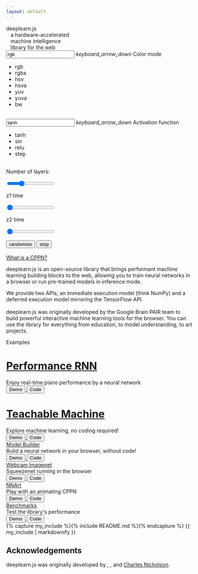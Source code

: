 ```yaml
---
layout: default
---
```

<!-- Copyright 2017 Google Inc. All Rights Reserved.

Licensed under the Apache License, Version 2.0 (the "License");
you may not use this file except in compliance with the License.
You may obtain a copy of the License at

    http://www.apache.org/licenses/LICENSE-2.0

Unless required by applicable law or agreed to in writing, software
distributed under the License is distributed on an "AS IS" BASIS,
WITHOUT WARRANTIES OR CONDITIONS OF ANY KIND, either express or implied.
See the License for the specific language governing permissions and
limitations under the License.
==============================================================================-->
<!-- CPPN Demo Banner -->
<div class="banner-cover" id='banner'>
  <canvas id="inference"></canvas>
  <div class="mdl-grid banner">
    <div class="mdl-layout-spacer mdl-cell--hide-tablet mdl-cell--hide-phone"></div>
    <div class="mdl-cell mdl-cell--6-col mdl-cell--8-col-tablet mdl-cell--4-col-phone banner-text">
      <div class="mdl-typography--display-4">deeplearn.js</div>
      <div class="mdl-typography--display-1" style="margin-left: 12px;">
        a hardware-accelerated <br/>
        machine intelligence<br/>
        library for the web
      </div>
    </div>
    <div class="mdl-layout-spacer  mdl-cell--hide-tablet mdl-cell--hide-phone"></div>
    <div class="mdl-cell mdl-cell--3-col mdl-cell--8-col-tablet mdl-cell--4-col-phone cppn-controls">
      <div class="mdl-textfield mdl-js-textfield mdl-textfield--floating-label getmdl-select getmdl-select__fix-height">
        <input class="mdl-textfield__input" type="text" id="colormode" value="rgb" readonly tabIndex="-1">
        <label for="colormode">
          <i class="mdl-icon-toggle__label material-icons">keyboard_arrow_down</i>
        </label>
        <label for="colormode" class="mdl-textfield__label">Color mode</label>
        <ul for="colormode" class="mdl-menu mdl-menu--bottom-left mdl-js-menu" id="color-selector">
          <li class="mdl-menu__item" data-val="rgb">rgb</li>
          <li class="mdl-menu__item" data-val="rgba">rgba</li>
          <li class="mdl-menu__item" data-val="hsv">hsv</li>
          <li class="mdl-menu__item" data-val="hsva">hsva</li>
          <li class="mdl-menu__item" data-val="yuv">yuv</li>
          <li class="mdl-menu__item" data-val="yuva">yuva</li>
          <li class="mdl-menu__item" data-val="bw">bw</li>
        </ul>
      </div>
      <br>
      <div class="mdl-textfield mdl-js-textfield mdl-textfield--floating-label getmdl-select getmdl-select__fix-height">
        <input class="mdl-textfield__input" type="text" id="activation-fn" value="tanh" readonly tabIndex="-1">
        <label for="activation-fn">
          <i class="mdl-icon-toggle__label material-icons">keyboard_arrow_down</i>
        </label>
        <label for="activation-fn" class="mdl-textfield__label">Activation function</label>
        <ul for="activation-fn" class="mdl-menu mdl-menu--bottom-left mdl-js-menu" id="activation-selector">
          <li class="mdl-menu__item" data-val="tanh">tanh</li>
          <li class="mdl-menu__item" data-val="sin">sin</li>
          <li class="mdl-menu__item" data-val="relu">relu</li>
          <li class="mdl-menu__item" data-val="step">step</li>
        </ul>
      </div>
      <br>
      <div>Number of layers:
        <div id="layers-count" style="display: inline-block"></div>
      </div>
      <p style="width:200px">
        <input class="mdl-slider mdl-js-slider" type="range" min="0" max="7" value="2" tabindex="1" id="layers-slider">
      </p>
      <div>z1 time</div>
      <p style="width:200px">
        <input class="mdl-slider mdl-js-slider" type="range" min="1" max="100" value="1" tabindex="2" id="z1-slider">
      </p>
      <div>z2 time</div>
      <p style="width:200px">
        <input class="mdl-slider mdl-js-slider" type="range" min="1" max="100" value="1" tabindex="3" id="z2-slider">
      </p>
      <button class="mdl-button mdl-js-button mdl-button--raised mdl-js-ripple-effect mdl-button--accent" type="button" id="random">randomize</button>
      <button class="mdl-button mdl-js-button mdl-button--raised mdl-js-ripple-effect mdl-button--accent" type="button" id="toggle">stop</button>
      <br><br>
      <a href="http://blog.otoro.net/2016/03/25/generating-abstract-patterns-with-tensorflow/" target="_blank">What is a CPPN?</a>
      <div id="disabled-demo-overlay" style="display: none">
        <div id="disabled-demo">
          Your device is not yet supported, so we cannot show this demo. We are working hard on supporting more devices. For now, come back on desktop Chrome!
        </div>
      </div>
    </div>
    <div class="mdl-layout-spacer"></div>
  </div>
</div>
<!-- Introduction Section -->
<div class= "mdl-grid intro-text">
  <div class="mdl-layout-spacer mdl-cell--hide-tablet mdl-cell--hide-phone"></div>
  <div class= "mdl-cell mdl-cell--5-col mdl-cell--8-col-tablet mdl-cell-4-col-phone">
    <p class='intro-headline mdl-typography--headline'><span class="deeplearn-shine">deeplearn.js</span> is an open-source library that brings performant machine learning building blocks to the web, allowing you to train neural networks in a browser or run pre-trained models in inference mode.</p>
  </div>
  <div class="mdl-layout-spacer mdl-cell--hide-tablet mdl-cell--hide-phone"></div>
  <div class= "intro-text mdl-cell mdl-cell--4-col mdl-cell--8-col-tablet mdl-cell-4-col-phone">
    <p class='intro-body mdl-typography--body-1'>We provide two APIs, an
    <span class="deeplearn-shine">immediate execution model</span> (think NumPy)
    and a <span class="deeplearn-shine">deferred execution model</span>
    mirroring the TensorFlow API.<br><br><span class="deeplearn-shine">deeplearn.js</span>
    was originally developed by the Google Brain PAIR team to build powerful
    interactive machine learning tools for the browser. You can use the library
    for everything from education, to model understanding, to art projects.</p>
  </div>
  <div class="mdl-layout-spacer mdl-cell--hide-tablet mdl-cell--hide-phone"></div>
</div>
<!-- Demo Section -->
<div class="examples" id="demos">
  <div class="section-title mdl-grid">
    <div class="mdl-layout-spacer mdl-cell--hide-tablet mdl-cell--hide-phone"></div>
    <p class="mdl-typography--display-2 mdl-cell mdl-cell--12-col">Examples</p>
    <div class="mdl-layout-spacer mdl-cell--hide-tablet mdl-cell--hide-phone"></div>
  </div>
  <!-- Featured Card -->
  <div class="featured-demo mdl-grid">
    <div class="mdl-layout-spacer mdl-cell--hide-tablet mdl-cell--hide-phone"></div>
    <div class="demo-card featured-demo mdl-card mdl-shadow--4dp feature-card mdl-cell mdl-cell--6-col">
      <a href="demos/performance_rnn">
        <div class="mdl-card__title" id="perf-rnn">
          <h1 class="mdl-card__title-text">Performance RNN</h1>
        </div>
      </a>
      <div class="mdl-card__supporting-text">Enjoy real-time piano performance by a neural network</div>
      <div class="mdl-card__actions mdl-card--border">
        <a href="demos/performance_rnn">
          <button class="mdl-button mdl-button--raised mdl-button--colored mdl-js-button mdl-button--primary mdl-js-ripple-effect">
            Demo
          </button>
        </a>
        <a href="https://github.com/pair-code/deeplearnjs/tree/master/demos/performance_rnn">
          <button class="mdl-button mdl-button--raised mdl-button--colored mdl-js-button mdl-button--primary mdl-js-ripple-effect">
            Code
          </button>
        </a>
      </div>
    </div>
    <div class="demo-card featured-demo mdl-card mdl-shadow--4dp feature-card mdl-cell mdl-cell--6-col">
      <a href="https://teachablemachine.withgoogle.com/">
        <div class="mdl-card__title" id="teachable-machine">
          <h1 class="mdl-card__title-text">Teachable Machine</h1>
        </div>
      </a>
      <div class="mdl-card__supporting-text">Explore machine learning, no coding required!</div>
      <div class="mdl-card__actions mdl-card--border">
        <a href="https://teachablemachine.withgoogle.com/">
          <button class="mdl-button mdl-button--raised mdl-button--colored mdl-js-button mdl-button--primary mdl-js-ripple-effect">
            Demo
          </button>
        </a>
        <a href="https://github.com/googlecreativelab/teachable-machine">
          <button class="mdl-button mdl-button--raised mdl-button--colored mdl-js-button mdl-button--primary mdl-js-ripple-effect">
            Code
          </button>
        </a>
      </div>
    </div>
    <div class="mdl-layout-spacer mdl-cell--hide-tablet mdl-cell--hide-phone"></div>
  </div>
  <!-- Demo Carousel -->
  <div class="demo-carousel mdl-grid">
    <div class="mdl-layout-spacer mdl-cell--hide-tablet mdl-cell--hide-phone"></div>
    <div class="demo-card mdl-card mdl-shadow--2dp square-card mdl-cell mdl-cell--3-col mdl-cell--8-col-tablet mdl-cell--4-col-phone">
      <a href="demos/model-builder/">
        <div class="mdl-card__title" id="model-builder">
          <span class="mdl-card__title-text">Model Builder</span>
        </div>
      </a>
      <div class="mdl-card__supporting-text">Build a neural network in your browser, without code!</div>
      <div class="mdl-card__actions mdl-card--border">
        <a href="demos/model-builder/">
          <button class="mdl-button mdl-button--raised mdl-button--colored mdl-js-button mdl-button--primary mdl-js-ripple-effect">
            Demo
          </button>
        </a>
        <a href="https://github.com/PAIR-code/deeplearnjs/tree/master/demos/model-builder/">
          <button class="mdl-button mdl-button--raised mdl-button--colored mdl-js-button mdl-button--primary mdl-js-ripple-effect">
            Code
          </button>
        </a>
      </div>
    </div>
    <div class="demo-card mdl-card mdl-shadow--2dp square-card mdl-cell mdl-cell--3-col mdl-cell--8-col-tablet mdl-cell--4-col-phone">
      <a href="demos/imagenet/">
        <div class="mdl-card__title" id="webcam">
          <span class="mdl-card__title-text">Webcam Imagenet</span>
        </div>
      </a>
      <div class="mdl-card__supporting-text">Squeezenet running in the browser</div>
      <div class="mdl-card__actions mdl-card--border">
        <a href="demos/imagenet/">
          <button class="mdl-button mdl-button--raised mdl-button--colored mdl-js-button mdl-button--primary mdl-js-ripple-effect">
            Demo
          </button>
        </a>
        <a href="https://github.com/PAIR-code/deeplearnjs/tree/master/demos/imagenet">
          <button class="mdl-button mdl-button--raised mdl-button--colored mdl-js-button mdl-button--primary mdl-js-ripple-effect">
            Code
          </button>
        </a>
      </div>
    </div>
    <div class="demo-card mdl-card mdl-shadow--2dp square-card mdl-cell mdl-cell--3-col mdl-cell--8-col-tablet mdl-cell--4-col-phone ">
      <a href="demos/nn-art/">
        <div class="mdl-card__title" id="nnart">
          <span class="mdl-card__title-text">NNArt</span>
        </div>
      </a>
      <div class="mdl-card__supporting-text">Play with an animating CPPN</div>
      <div class="mdl-card__actions mdl-card--border">
        <a href="demos/nn-art/">
          <button class="mdl-button mdl-button--raised mdl-button--colored mdl-js-button mdl-button--primary mdl-js-ripple-effect">
            Demo
          </button>
        </a>
        <a href="https://github.com/PAIR-code/deeplearnjs/tree/master/demos/nn-art">
          <button class="mdl-button mdl-button--raised mdl-button--colored mdl-js-button mdl-button--primary mdl-js-ripple-effect">
            Code
          </button>
        </a>
      </div>
    </div>
    <div class="demo-card mdl-card mdl-shadow--2dp square-card mdl-cell mdl-cell--3-col mdl-cell--8-col-tablet mdl-cell--4-col-phone">
      <a href="demos/benchmarks/">
        <div class="mdl-card__title" id="benchmarks">
          <span class="mdl-card__title-text">Benchmarks</span>
        </div>
      </a>
      <div class="mdl-card__supporting-text">Test the library's performance</div>
      <div class="mdl-card__actions mdl-card--border">
        <a href="demos/benchmarks/">
          <button class="mdl-button mdl-button--raised mdl-button--colored mdl-js-button mdl-button--primary mdl-js-ripple-effect">
            Demo
          </button>
        </a>
        <a href=" https://github.com/PAIR-code/deeplearnjs/tree/master/demos/benchmarks">
          <button class="mdl-button mdl-button--raised mdl-button--colored mdl-js-button mdl-button--primary mdl-js-ripple-effect">
            Code
          </button>
        </a>
      </div>
    </div>
    <div class="mdl-layout-spacer mdl-cell--hide-tablet mdl-cell--hide-phone"></div>
  </div>
</div>


<div class="mdl-grid">
  <div class="mdl-layout-spacer mdl-cell--hide-tablet mdl-cell--hide-phone"></div>
  <div class="mdl-cell mdl-cell--10-col">
    {% capture my_include %}{% include README.md %}{% endcapture %}
    {{ my_include | markdownify }}
  </div>
  <div class="mdl-layout-spacer mdl-cell--hide-tablet mdl-cell--hide-phone"></div>
</div>

<div class='mdl-grid'>
  <div class="mdl-layout-spacer mdl-cell--hide-tablet mdl-cell--hide-phone"></div>
  <div class="mdl-cell mdl-cell--10-col">
    <h2 class= 'mdl-card__title-text'>Acknowledgements</h2>
  </div>
  <div class="mdl-layout-spacer mdl-cell--hide-tablet mdl-cell--hide-phone"></div>
</div>

<div class= "mdl-grid ack">
  <div class="mdl-layout-spacer mdl-cell--hide-tablet mdl-cell--hide-phone"></div>
  <div class= "mdl-cell mdl-cell--5-col mdl-cell--8-col-tablet mdl-cell-4-col-phone">
    <p class="intro-body mdl-typography--body-1">
      <span class="deeplearn-shine">deeplearn.js</span> was originally developed by
      <a id="author1"></a>, <a id="author2"></a>, and
      <a href="https://twitter.com/c_nich">Charles Nicholson</a>.
    </p>
    <script>
      function daniel(elem) {
        elem.href = 'https://twitter.com/dsmilkov';
        elem.innerText = 'Daniel Smilkov';
      }
      function nikhil(elem) {
        elem.href = 'https://twitter.com/nsthorat';
        elem.innerText = 'Nikhil Thorat';
      }

      var author1 = document.getElementById('author1');
      var author2 = document.getElementById('author2');
      if (Math.random() > .5) {
        daniel(author1);
        nikhil(author2);
      } else {
        nikhil(author1);
        daniel(author2);
      }
    </script>
  </div>
  <div class="mdl-layout-spacer mdl-cell--hide-tablet mdl-cell--hide-phone"></div>
  <div class= "ack mdl-cell mdl-cell--4-col mdl-cell--8-col-tablet mdl-cell-4-col-phone">
    <p class='intro-body mdl-typography--body-1'>
      We would like to acknowledge Chi Zeng, David Farhi, Mahima Pushkarna,
      Lauren Hannah-Murphy, Minsuk (Brian) Kahng, James Wexler, Martin Wattenberg,
      Fernanda Viégas, Greg Corrado, Jeff Dean for their tremendous help, and the
      Google Brain team for providing support for the project.
    </p>
  </div>
  <div class="mdl-layout-spacer mdl-cell--hide-tablet mdl-cell--hide-phone"></div>
</div>
<script src="bundle.js"></script>
